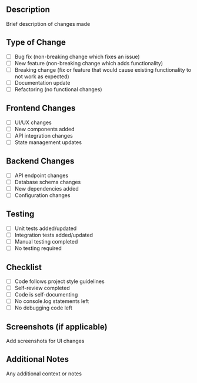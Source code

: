 ## Description
Brief description of changes made

## Type of Change
- [ ] Bug fix (non-breaking change which fixes an issue)
- [ ] New feature (non-breaking change which adds functionality)
- [ ] Breaking change (fix or feature that would cause existing functionality to not work as expected)
- [ ] Documentation update
- [ ] Refactoring (no functional changes)

## Frontend Changes
- [ ] UI/UX changes
- [ ] New components added
- [ ] API integration changes
- [ ] State management updates

## Backend Changes
- [ ] API endpoint changes
- [ ] Database schema changes
- [ ] New dependencies added
- [ ] Configuration changes

## Testing
- [ ] Unit tests added/updated
- [ ] Integration tests added/updated
- [ ] Manual testing completed
- [ ] No testing required

## Checklist
- [ ] Code follows project style guidelines
- [ ] Self-review completed
- [ ] Code is self-documenting
- [ ] No console.log statements left
- [ ] No debugging code left

## Screenshots (if applicable)
Add screenshots for UI changes

## Additional Notes
Any additional context or notes 
